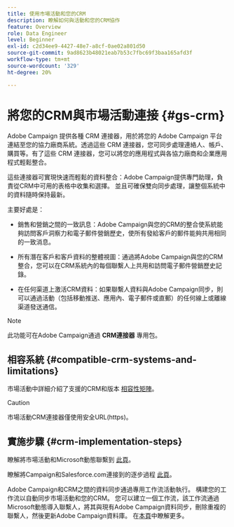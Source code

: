 ```yaml
---
title: 使用市場活動和您的CRM
description: 瞭解如何與活動和您的CRM協作
feature: Overview
role: Data Engineer
level: Beginner
exl-id: c2d34ee9-4427-48e7-a8cf-0ae02a801d50
source-git-commit: 9ad8623b48021eab7b53c7fbc69f3baa165afd3f
workflow-type: tm+mt
source-wordcount: '329'
ht-degree: 20%

---
```


# 將您的CRM與市場活動連接 {#gs-crm}

Adobe Campaign 提供各種 CRM 連接器，用於將您的 Adobe Campaign 平台連結至您的協力廠商系統。透過這些 CRM 連接器，您可同步處理連絡人、帳戶、購買等。有了這些 CRM 連接器，您可以將您的應用程式與各協力廠商和企業應用程式輕鬆整合。

這些連接器可實現快速而輕鬆的資料整合：Adobe Campaign提供專門助理，負責從CRM中可用的表格中收集和選擇。 並且可確保雙向同步處理，讓整個系統中的資料隨時保持最新。

主要好處是：

* 銷售和營銷之間的一致訊息：Adobe Campaign與您的CRM的整合使系統能夠訪問客戶洞察力和電子郵件營銷歷史，使所有發給客戶的郵件能夠共用相同的一致消息。

* 所有潛在客戶和客戶資料的整體視圖：通過將Adobe Campaign與您的CRM整合，您可以在CRM系統內的每個聯繫人上共用和訪問電子郵件營銷歷史記錄。

* 在任何渠道上激活CRM資料：如果聯繫人資料與Adobe Campaign同步，則可以通過活動（包括移動推送、應用內、電子郵件或直郵）的任何線上或離線渠道發送通信。


>[!NOTE]
>
>此功能可在Adobe Campaign通過 **CRM連接器** 專用包。

## 相容系統 {#compatible-crm-systems-and-limitations}

市場活動中詳細介紹了支援的CRM和版本 [相容性矩陣](../start/compatibility-matrix.md)。

>[!CAUTION]
>
> 市場活動CRM連接器僅使用安全URL(https)。

## 實施步驟 {#crm-implementation-steps}

瞭解將市場活動和Microsoft動態聯繫到 [此頁](ac-ms-dyn.md)。

瞭解將Campaign和Salesforce.com連接到的逐步過程 [此頁](ac-sfdc.md)。

Adobe Campaign和CRM之間的資料同步通過專用工作流活動執行。 構建您的工作流以自動同步市場活動和您的CRM。 您可以建立一個工作流，該工作流通過Microsoft動態導入聯繫人，將其與現有Adobe Campaign資料同步，刪除重複的聯繫人，然後更新Adobe Campaign資料庫。 在[本頁](crm-data-sync.md)中瞭解更多。
